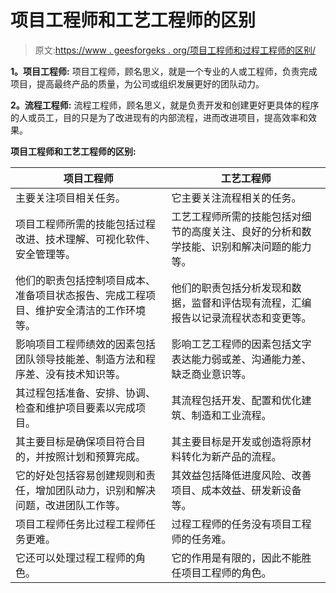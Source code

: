# 项目工程师和工艺工程师的区别

> 原文:[https://www . geesforgeks . org/项目工程师和过程工程师的区别/](https://www.geeksforgeeks.org/difference-between-project-engineer-and-process-engineer/)

**1。项目工程师:**
项目工程师，顾名思义，就是一个专业的人或工程师，负责完成项目，提高最终产品的质量，为公司或组织发展更好的团队动力。

**2。流程工程师:**
流程工程师，顾名思义，就是负责开发和创建更好更具体的程序的人或员工，目的只是为了改进现有的内部流程，进而改进项目，提高效率和效果。

**项目工程师和工艺工程师的区别:**

<center>

| 项目工程师 | 工艺工程师 |
| --- | --- |
| 主要关注项目相关任务。 | 它主要关注流程相关的任务。 |
| 项目工程师所需的技能包括过程改进、技术理解、可视化软件、安全管理等。 | 工艺工程师所需的技能包括对细节的高度关注、良好的分析和数学技能、识别和解决问题的能力等。 |
| 他们的职责包括控制项目成本、准备项目状态报告、完成工程项目、维护安全清洁的工作环境等。 | 他们的职责包括分析发现和数据，监督和评估现有流程，汇编报告以记录流程状态和变更等。 |
| 影响项目工程师绩效的因素包括团队领导技能差、制造方法和程序差、没有技术知识等。 | 影响工艺工程师的因素包括文字表达能力弱或差、沟通能力差、缺乏商业意识等。 |
| 其过程包括准备、安排、协调、检查和维护项目要素以完成项目。 | 其流程包括开发、配置和优化建筑、制造和工业流程。 |
| 其主要目标是确保项目符合目的，并按照计划和预算完成。 | 其主要目标是开发或创造将原材料转化为新产品的流程。 |
| 它的好处包括容易创建规则和责任，增加团队动力，识别和解决问题，改进团队工作等。 | 其效益包括降低进度风险、改善项目、成本效益、研发新设备等。 |
| 项目工程师任务比过程工程师任务更难。 | 过程工程师的任务没有项目工程师的任务难。 |
| 它还可以处理过程工程师的角色。 | 它的作用是有限的，因此不能胜任项目工程师的角色。 |

</center>
